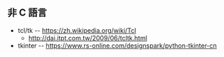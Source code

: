 ## 非 C 語言

* tcl/tk -- https://zh.wikipedia.org/wiki/Tcl
    * http://dai.itpt.com.tw/2009/06/tcltk.html
* tkinter -- https://www.rs-online.com/designspark/python-tkinter-cn
